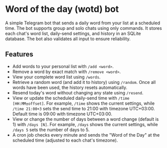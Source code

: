# Word of the day (wotd) bot

A simple Telegram bot that sends a daily word from your list at a scheduled time.
The bot supports group and solo chats using only commands.
It stores each chat's word list, daily-send settings, and history in an SQLite database.
The bot also validates all input to ensure reliability.

## Features

* Add words to your personal list with `/add <word>`.
* Remove a word by exact match with `/remove <word>`.
* View your complete word list using `/words`.
* Retrieve a random word (and add it to history) using `/random`.
  Once all words have been used, the history resets automatically.
* Resend today's word without changing any state using `/resend`.
* View or update the scheduled daily-send time with `/time [HH:MM±offset]`.
  For example, `/time` shows the current settings, while `/time 21:00+3`
  sets the send time to 21:00 with timezone UTC+03:00.
  Default time is 09:00 with timezone UTC+03:00.
* View or change the number of days between a word change (default is 1)
  with `/days [N]`. For example, `/days` shows the current settings,
  while `/days 5` sets the number of days to 5.
* A cron job checks every minute and sends the "Word of the Day"
  at the scheduled time (adjusted to each chat's timezone).
